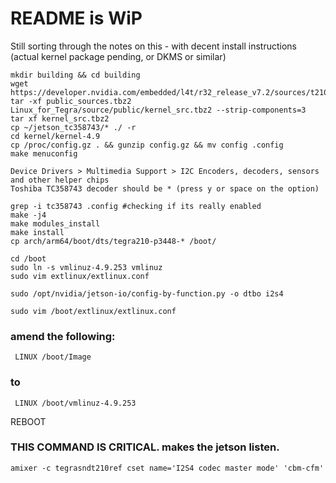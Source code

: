 # README is WiP

Still sorting through the notes on this - with decent install instructions (actual kernel package pending, or DKMS or similar)

```git clone https://github.com/gvsyn/jetson_tc358743
mkdir building && cd building
wget  https://developer.nvidia.com/embedded/l4t/r32_release_v7.2/sources/t210/public_sources.tbz2
tar -xf public_sources.tbz2  Linux_for_Tegra/source/public/kernel_src.tbz2 --strip-components=3
tar xf kernel_src.tbz2
cp ~/jetson_tc358743/* ./ -r
cd kernel/kernel-4.9
cp /proc/config.gz . && gunzip config.gz && mv config .config
make menuconfig

Device Drivers > Multimedia Support > I2C Encoders, decoders, sensors and other helper chips
Toshiba TC358743 decoder should be * (press y or space on the option)

grep -i tc358743 .config #checking if its really enabled  
make -j4
make modules_install
make install
cp arch/arm64/boot/dts/tegra210-p3448-* /boot/

cd /boot
sudo ln -s vmlinuz-4.9.253 vmlinuz
sudo vim extlinux/extlinux.conf

sudo /opt/nvidia/jetson-io/config-by-function.py -o dtbo i2s4
```

`sudo vim /boot/extlinux/extlinux.conf`

### amend the following:
     LINUX /boot/Image
### to
     LINUX /boot/vmlinuz-4.9.253

REBOOT

### THIS COMMAND IS CRITICAL. makes the jetson listen.
`amixer -c tegrasndt210ref cset name='I2S4 codec master mode' 'cbm-cfm'`

